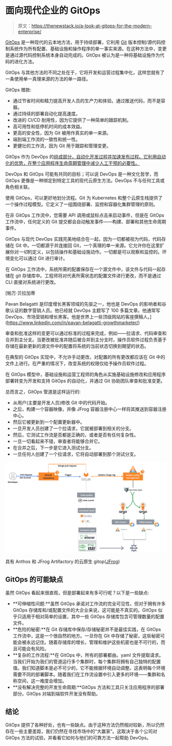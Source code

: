 # 面向现代企业的 GitOps

> 原文：<https://thenewstack.io/a-look-at-gitops-for-the-modern-enterprise/>

[GitOps](https://www.getambassador.io/learn/kubernetes-glossary/gitops/) 是一种现代的云本地方法，用于持续部署，它利用 [Git](https://git-scm.com/) 版本控制/源代码控制系统作为所有配置、基础设施和操作程序的单一事实来源。在这种方法中，变更是通过源代码控制系统本身自动完成的。GitOps 被认为是一种将基础设施作为代码的进化方法。

GitOps 与其他方法的不同之处在于，它将开发和运营过程集中化，这样您就有了一条使用单一真理来源的方法的单一路径。

GitOps 赠款:

*   通过节省时间和精力提高开发人员的生产力和体验。通过推送代码，而不是容器。
*   通过持续的部署自动化提高速度。
*   改进的 CI/CD 耐用性，因为它提供了一种简单的跟踪机制。
*   高可用性和低停机时间的成本效益。
*   更高的安全性，因为 Git 被用作真实的单一来源。
*   端到端工作流的一致性和统一性。
*   更健壮的工作流，因为 Git 用于跟踪和管理变更。

GitOps 作为 DevOps 的[组成部分，自动化开发过程并加速发布过程。它利用自动化的优势，在整个应用程序生命周期管理中减少人工干预的必要性。](https://jfrog.com/user-conference/modernizing-ops-with-gitops/)

DevOps 和 GitOps 可能有共同的目标；可以说 DevOps 是一种文化哲学，而 GitOps 更像是一种绑定到特定工具的现代云原生方法。DevOps 不与任何工具或角色相关联。

使用 GitOps，可以更好地划分流程。Git 为 Kubernetes 和整个云原生栈提供了一个操作过程模型。它定义了一组围绕部署、监控和容器化集群管理的原则。

在非 GitOps 工作流中，您需要 API 调用或鼠标点击来启动事件，但是在 GitOps 工作流中，任何定义的 Git 提交都会自动触发事件——构建、部署和其他生命周期事件。

GitOps 与现代 DevOps 实践完美地结合在一起，因为一切都被视为代码，代码存储在 Git 中。一切都源于并连接回 Git，一个真理的单一来源。它允许你在这里扩展你对*一切*的定义，以包括操作和基础设施动作。一切都是可以观察和监控的。环境变化可以通过 Git 进行审计。

在 GitOps 工作流中，系统所需的配置保存在一个源文件中，该文件与代码一起存储在 git 存储库中。工程师将对代表所需状态的配置文件进行更改，而不是通过 CLI 直接对系统进行更改。

 [帕万·贝拉加蒂

Pavan Belagatti 是印度增长黑客领域的先驱之一，他也是 DevOps 的影响者和谷歌认证的数字营销人员。他已经就 DevOps 主题写了 100 多篇文章。他通常写 DevOps、市场营销和增长黑客。他是世界上一些顶级网站的客座撰稿人。](https://www.linkedin.com/in/pavan-belagatti-growthmarketer/) 

审查和批准这样的变更可以通过标准的过程来完成，例如——拉请求、代码审查和合并到主分支。当更改被批准并随后被合并到主分支时，操作员软件过程负责基于存储在最新更新的源文件中的配置将系统的当前状态切换到期望的状态。

在典型的 GitOps 实现中，不允许手动更改，对配置的所有更改都应该在 Git 中的文件上进行。在严重的情况下，改变系统的权限仅给予操作员软件过程。

在 GitOps 模型中，基础设施和运营工程师的角色从实施基础设施修改和应用程序部署转变为开发和支持 GitOps 的自动化，并通过 Git 协助团队审查和批准变更。

总而言之，GitOps 管道是这样运行的:

*   从用户(主要是开发人员)修改 Git 中的代码开始。
*   之后，构建一个容器映像，并像 JFrog 容器注册中心一样将其推送到容器注册中心。
*   然后它被更新到一个配置更新器中。
*   一旦开发人员创建了一个拉请求，它就被部署到相关的分支。
*   然后，它测试工作流是否都是正确的，或者是否有任何复杂性。
*   一旦一切看起来不错，审查者将能够合并它。
*   在合并之后，下一步是它进入测试分支。
*   一旦任何人创建了一个拉请求，它将自动部署到那个测试分支。

![](img/73efb7e9b9423ae88e2dec0bf3b201b4.png)

具有 Anthos 和 JFrog Artifactory 的云原生 gitop([JFrog](https://www.youtube.com/watch?v=HSjm6-ACmWQ&t=188s))

## GitOps 的可能缺点

虽然 GitOps 看起来很直观，但是部署起来有多可行呢？以下是一些缺点:

*   **可伸缩性问题:**虽然 GitOps 承诺对工作流的完全可见性，但对于拥有许多 GitOps 存储库和/或配置文件的大企业来说，这可能是不真实的。GitOps 似乎只适用于相对简单的设置，其中一些 GitOps 存储库包含可管理数量的配置文件。
*   **危险的秘密:**在 Git 存储库中保存/存储秘密并不是最佳实践，在 GitOps 工作流中，这是一个很自然的地方。一旦你在 Git 中存储了秘密，这些秘密可能会被永远记住。随着存储库的增长，管理和维护这些机密也是不可行的，而且可能会有风险。
*   **复杂的工作流程:**在 GitOps 中，所有的部署都由。yaml 文件提取请求。当我们开始为我们的管道运行多个集群时，每个集群将拥有自己独特的配置值。我们知道脚本是必不可少的，它不能根据环境自动调整。这表明每个环境需要不同的部署脚本。随着我们在工作流设置中引入更多的环境——集群和名称空间，这一难度会增加。
*   **没有解决完整的开发生命周期:**GitOps 方法和工具只关注应用程序的部署部分。GitOps 对端到端软件开发没有帮助。

## 结论

GitOps 提供了各种好处，也有一些缺点。由于这种方法仍然相对较新，所以仍然存在一些主要差距，我们仍然在寻找市场中的“大赢家”。这取决于各个公司对 GitOps 方法的试验，并看看它如何与他们的可靠方法一起帮助 DevOps。

<svg xmlns:xlink="http://www.w3.org/1999/xlink" viewBox="0 0 68 31" version="1.1"><title>Group</title> <desc>Created with Sketch.</desc></svg>